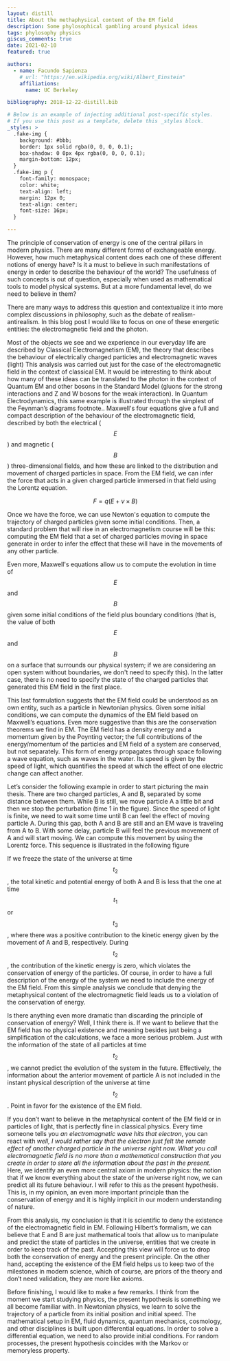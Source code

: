 ```yaml
---
layout: distill
title: About the methaphysical content of the EM field
description: Some phylosophical gambling around physical ideas
tags: phylosophy physics
giscus_comments: true
date: 2021-02-10
featured: true

authors:
  - name: Facundo Sapienza
    # url: "https://en.wikipedia.org/wiki/Albert_Einstein"
    affiliations:
      name: UC Berkeley

bibliography: 2018-12-22-distill.bib

# Below is an example of injecting additional post-specific styles.
# If you use this post as a template, delete this _styles block.
_styles: >
  .fake-img {
    background: #bbb;
    border: 1px solid rgba(0, 0, 0, 0.1);
    box-shadow: 0 0px 4px rgba(0, 0, 0, 0.1);
    margin-bottom: 12px;
  }
  .fake-img p {
    font-family: monospace;
    color: white;
    text-align: left;
    margin: 12px 0;
    text-align: center;
    font-size: 16px;
  }

---
```



The principle of conservation of energy is one of the central pillars in modern physics. 
There are many different forms of exchangeable energy. However, how much metaphysical content does each one of these different notions of energy have? Is it a must to believe in such manifestations of energy in order to describe the behaviour of the world? The usefulness of such concepts is out of question, especially when used as mathematical tools to model physical systems. But at a more fundamental level, do we need to believe in them?  

There are many ways to address this question and contextualize it into more complex discussions in philosophy, such as the debate of realism-antirealism. In this blog post I would like to focus on one of these energetic entities: the electromagnetic field and the photon. 

Most of the objects we see and we experience in our everyday life are described by Classical Electromagnetism (EM), the theory that describes the behaviour of electrically charged particles and electromagnetic waves (light) <d-footnote>This analysis was carried out just for the case of the electromagnetic field in the context of classical EM. It would be interesting to think about how many of these ideas can be translated to the photon in the context of Quantum EM and other bosons in the Standard Model (gluons for the strong interactions and Z and W bosons for the weak interaction). In Quantum Electrodynamics, this same example is illustrated through the simplest of the Feynman’s diagrams footnote.</d-footnote>. 
Maxwell's four equations give a full and compact description of the behaviour of the electromagnetic field, described by both the electrical ($$E$$) and magnetic ($$B$$) three-dimensional fields, and how these are linked to the distribution and movement of charged particles in space.
From the EM field, we can infer the force that acts in a given charged particle immersed in that field using the Lorentz equation.

$$
F = q (E + v \times B)
$$ 

Once we have the force, we can use Newton's equation to compute the trajectory of charged particles given some initial conditions. 
Then, a standard problem that will rise in an electromagnetism course will be this: computing the EM field that a set of charged particles moving in space generate in order to infer the effect that these will have in the movements of any other particle. 

Even more, Maxwell's equations allow us to compute the evolution in time of $$E$$ and $$B$$ given some initial conditions of the field plus boundary conditions (that is, the value of both $$E$$ and $$B$$ on a surface that surrounds our physical system; if we are considering an open system without boundaries, we don't need to specify this). 
In the latter case, there is no need to specify the state of the charged particles that generated this EM field in the first place. 

This last formulation suggests that the EM field could be understood as an own entity, such as a particle in Newtonian physics. Given some initial conditions, we can compute the dynamics of the EM field based on Maxwell’s equations. Even more suggestive than this are the conservation theorems we find in EM. The EM field has a density energy and a momentum given by the Poynting vector; the full contributions of the energy/momentum of the particles and EM field of a system are conserved, but not separately. This form of energy propagates through space following a wave equation, such as waves in the water. Its speed is given by the speed of light, which quantifies the speed at which the effect of one electric change can affect another.

Let’s consider the following example in order to start picturing the main thesis. There are two charged particles, A and B, separated by some distance between them. While B is still, we move particle A a little bit and then we stop the perturbation (time 1 in the figure). Since the speed of light is finite, we need to wait some time until B can feel the effect of moving particle A. During this gap, both A and B are still and an EM wave is traveling from A to B. With some delay, particle B will feel the previous movement of A and will start moving. We can compute this movement by using the Lorentz force. This sequence is illustrated in the following figure

<!-- <div class="row mt-3">
    <div class="col-sm mt-3 mt-md-0">
        {% include figure.html path="assets/img/blog/meta-em.jpg" class="img-fluid rounded z-depth-1" zoomable=true %}
    </div>
</div> -->

If we freeze the state of the universe at time $$t_2$$, the total kinetic and potential energy of both A and B is less that the one at time $$t_1$$ or $$t_3$$, where there was a positive contribution to the kinetic energy given by the movement of A and B, respectively. During $$t_2$$, the contribution of the kinetic energy is zero, which violates the conservation of energy of the particles. Of course, in order to have a full description of the energy of the system we need to include the energy of the EM field. From this simple analysis we conclude that denying the metaphysical content of the electromagnetic field leads us to a violation of the conservation of energy. 

Is there anything even more dramatic than discarding the principle of conservation of energy? Well, I think there is. If we want to believe that the EM field has no physical existence and meaning besides just being a simplification of the calculations, we face a more serious problem. Just with the information of the state of all particles at time $$t_2$$, we cannot predict the evolution of the system in the future. Effectively, the information about the anterior movement of particle A is not included in the instant physical description of the universe at time $$t_2$$. Point in favor for the existence of the EM field.

If you don’t want to believe in the metaphysical content of the EM field or in particles of light, that is perfectly fine in classical physics. Every time someone tells you _an electromagnetic wave hits that electron_, you can react with _well, I would rather say that the electron just felt the remote effect of another charged particle in the universe right now. What you call electromagnetic field is no more than a mathematical construction that you create in order to store all the information about the past in the present_. Here, we identify an even more central axiom in modern physics: the notion that if we know everything about the state of the universe right now, we can predict all its future behaviour. I will refer to this as the present hypothesis. This is, in my opinion, an even more important principle than the conservation of energy and it is highly implicit in our modern understanding of nature. 

From this analysis, my conclusion is that it is scientific to deny the existence of the electromagnetic field in EM. Following Hilbert’s formalism, we can believe that E and B are just mathematical tools that allow us to manipulate and predict the state of particles in the universe, entities that we create in order to keep track of the past. Accepting this view will force us to drop both the conservation of energy and the present principle. On the other hand, accepting the existence of the EM field helps us to keep two of the milestones in modern science, which of course, are priors of the theory and don’t need validation, they are more like axioms. 

Before finishing, I would like to make a few remarks. I think from the moment we start studying physics, the present hypothesis is something we all become familiar with. In Newtonian physics, we learn to solve the trajectory of a particle from its initial position and initial speed. The mathematical setup in EM, fluid dynamics, quantum mechanics, cosmology, and other disciplines is built upon differential equations. In order to solve a differential equation, we need to also provide initial conditions. For random processes, the present hypothesis coincides with the Markov or memoryless property.
